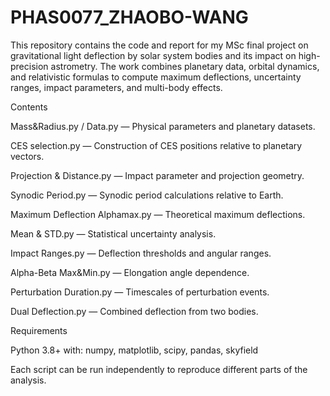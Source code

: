 # PHAS0077_ZHAOBO-WANG

This repository contains the code and report for my MSc final project on gravitational light deflection by solar system bodies and its impact on high-precision astrometry. The work combines planetary data, orbital dynamics, and relativistic formulas to compute maximum deflections, uncertainty ranges, impact parameters, and multi-body effects.

Contents

Mass&Radius.py / Data.py — Physical parameters and planetary datasets.

CES selection.py — Construction of CES positions relative to planetary vectors.

Projection & Distance.py — Impact parameter and projection geometry.

Synodic Period.py — Synodic period calculations relative to Earth.

Maximum Deflection Alphamax.py — Theoretical maximum deflections.

Mean & STD.py — Statistical uncertainty analysis.

Impact Ranges.py — Deflection thresholds and angular ranges.

Alpha-Beta Max&Min.py — Elongation angle dependence.

Perturbation Duration.py — Timescales of perturbation events.

Dual Deflection.py — Combined deflection from two bodies.




Requirements

Python 3.8+ with: numpy, matplotlib, scipy, pandas, skyfield

Each script can be run independently to reproduce different parts of the analysis.
